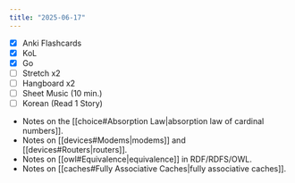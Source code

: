 ```yaml
---
title: "2025-06-17"
---
```


- [x] Anki Flashcards
- [x] KoL
- [x] Go
- [ ] Stretch x2
- [ ] Hangboard x2
- [ ] Sheet Music (10 min.)
- [ ] Korean (Read 1 Story)

* Notes on the [[choice#Absorption Law|absorption law of cardinal numbers]].
* Notes on [[devices#Modems|modems]] and [[devices#Routers|routers]].
* Notes on [[owl#Equivalence|equivalence]] in RDF/RDFS/OWL.
* Notes on [[caches#Fully Associative Caches|fully associative caches]].